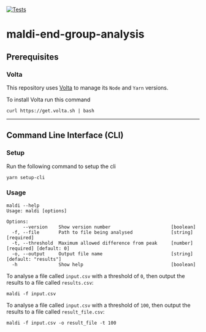 [![Tests](https://github.com/lewis785/maldi-end-group-analysis/actions/workflows/test.yml/badge.svg?branch=main)](https://github.com/lewis785/maldi-end-group-analysis/actions/workflows/test.yml)

# maldi-end-group-analysis

## Prerequisites

### Volta

This repository uses [Volta](https://volta.sh) to manage its `Node` and `Yarn` versions.

To install Volta run this command

```shell script
curl https://get.volta.sh | bash
```

---

## Command Line Interface (CLI)

### Setup

Run the following command to setup the cli

```shell script
yarn setup-cli
```

### Usage

```shell script
maldi --help
Usage: maldi [options]

Options:
      --version    Show version number                      [boolean]
  -f, --file       Path to file being analysed              [string] [required]
  -t, --threshold  Maximum allowed difference from peak     [number] [required] [default: 0]
  -o, --output     Output file name                         [string] [default: "results"]
  -h               Show help                                [boolean]
```

To analyse a file called `input.csv` with a threshold of `0`, then output the results to a file called `results.csv`:

```shell script
maldi -f input.csv
```

To analyse a file called `input.csv` with a threshold of `100`, then output the results to a file called `result_file.csv`:

```shell script
maldi -f input.csv -o result_file -t 100
```
